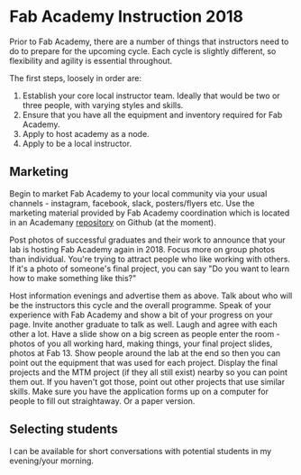 # Fab Academy Instruction 2018

Prior to Fab Academy, there are a number of things that instructors need to do to prepare for the upcoming cycle. Each cycle is slightly different, so flexibility and agility is essential throughout.

The first steps, loosely in order are:

1. Establish your core local instructor team. Ideally that would be two or three people, with varying styles and skills.
2. Ensure that you have all the equipment and inventory required for Fab Academy.
3. Apply to host academy as a node.
4. Apply to be a local instructor.

## Marketing

Begin to market Fab Academy to your local community via your usual channels - instagram, facebook, slack, posters/flyers etc. Use the marketing material provided by Fab Academy coordination which is located in an Academany [repository](https://github.com/Academany) on Github (at the moment). 

Post photos of successful graduates and their work to announce that your lab is hosting Fab Academy again in 2018. Focus more on group photos than individual. You're trying to attract people who like working with others. If it's a photo of someone's final project, you can say "Do you want to learn how to make something like this?" 

Host information evenings and advertise them as above. Talk about who will be the instructors this cycle and the overall programme. Speak of your experience with Fab Academy and show a bit of your progress on your page. Invite another graduate to talk as well. Laugh and agree with each other a lot. Have a slide show on a big screen as people enter the room - photos of you all working hard, making things, your final project slides, photos at Fab 13. Show people around the lab at the end so then you can point out the equipment that was used for each project. Display the final projects and the MTM project (if they all still exist) nearby so you can point them out. If you haven't got those, point out other projects that use similar skills. Make sure you have the application forms up on a computer for people to fill out straightaway. Or a paper version. 

## Selecting students

I can be available for short conversations with potential students in my evening/your morning. 
